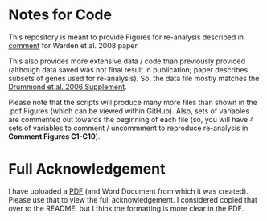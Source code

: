 # Notes for Code

This repository is meant to provide Figures for re-analysis described in [comment](https://journals.plos.org/plosone/article/comments?id=10.1371/journal.pone.0001559) for Warden et al. 2008 paper.

This also provides more extensive data / code than previously provided (although data saved was not final result in publication; paper describes subsets of genes used for re-analysis).  So, the data file mostly matches the [Drummond et al. 2006 Supplement](https://academic.oup.com/mbe/article/23/2/327/1118974#supplementary-data).

Please note that the scripts will produce many more files than shown in the .pdf Figures (which can be viewed within GitHub).  Also, sets of variables are commented out towards the beginning of each file (so, you will have 4 sets of variables to comment / uncommment to reproduce re-analysis in **Comment Figures C1-C10**).

# Full Acknowledgement

I have uploaded a [PDF](https://github.com/cwarden45/Coding-fRNA-Comment/blob/master/comment.pdf) (and Word Document from which it was created).  Please use that to view the full acknowledgement.  I considered copied that over to the README, but I think the formatting is more clear in the PDF.
